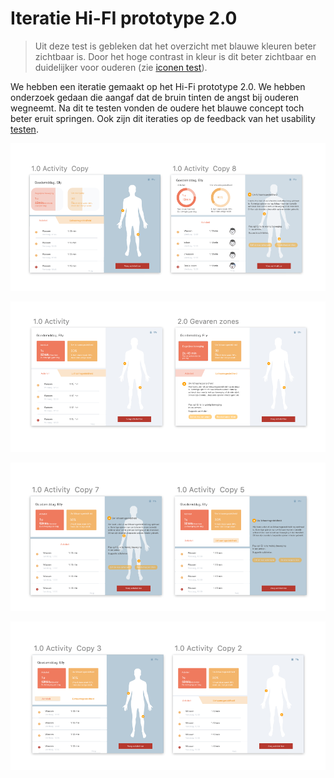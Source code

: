 # Iteratie Hi-FI prototype 2.0

> Uit deze test is gebleken dat het overzicht met blauwe kleuren beter zichtbaar is. Door het hoge contrast in kleur is dit beter zichtbaar en duidelijker voor ouderen \(zie [iconen test](../methods/style-test.md)\).

We hebben een iteratie gemaakt op het Hi-Fi prototype 2.0. We hebben onderzoek gedaan die aangaf dat de bruin tinten de angst bij ouderen wegneemt. Na dit te testen vonden de oudere het blauwe concept toch beter eruit springen. Ook zijn dit iteraties op de feedback van het usability [testen](../usability-testing/testplan.md).

![](../../.gitbook/assets/schermafbeelding-2019-01-17-om-22.09.50.png)

![](../../.gitbook/assets/schermafbeelding-2019-01-17-om-22.09.42.png)

![](../../.gitbook/assets/schermafbeelding-2019-01-17-om-22.09.57.png)

![](../../.gitbook/assets/schermafbeelding-2019-01-17-om-22.10.02.png)

